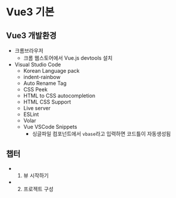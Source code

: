 # Vue3 기본
## Vue3 개발환경
- 크롬브라우저
  - 크롬 웹스토어에서 Vue.js devtools 설치
- Visual Studio Code
  - Korean Language pack
  - indent-rainbow
  - Auto Rename Tag
  - CSS Peek
  - HTML to CSS autocompletion
  - HTML CSS Support
  - Live server
  - ESLint
  - Volar
  - Vue VSCode Snippets
    - 싱글파일 컴포넌트에서 `vbase`라고 입력하면 코드틀이 자동생성됨

## 챕터
- 01. 뷰 시작하기
- 02. 프로젝트 구성